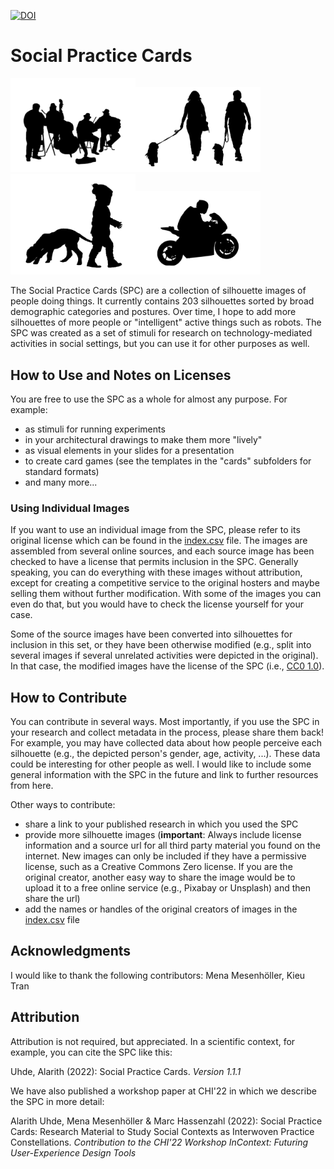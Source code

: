 [![DOI](https://zenodo.org/badge/339148966.svg)](https://zenodo.org/badge/latestdoi/339148966)

# Social Practice Cards

<img src="/together_static_male/png/together_static_male7-500.png" alt="A silhouette image of four street musicians with their instruments" width="200"><img src="/together_dynamic_female/png/together_dynamic_female3-500.png" alt="A silhouette image of two women walking their dogs" width="200"><img src="/alone_moving_child/png/alone_moving_child12-500.png" alt="A silhouette image of a child walking with a dog" width="200"><img src="/alone_moving_male/png/alone_moving_male32-500.png" alt="A silhouette image of a woman sitting on the floor with her head on her arms" width="200">

The Social Practice Cards (SPC) are a collection of silhouette images of people
doing things. It currently contains 203 silhouettes sorted by broad demographic
categories and postures. Over time, I hope to add more silhouettes of more
people or "intelligent" active things such as robots. The SPC was created as
a set of stimuli for research on technology-mediated activities in social
settings, but you can use it for other purposes as well.

## How to Use and Notes on Licenses

You are free to use the SPC as a whole for almost any purpose. For example:
- as stimuli for running experiments
- in your architectural drawings to make them more "lively"
- as visual elements in your slides for a presentation
- to create card games (see the templates in the "cards" subfolders for standard
  formats)
- and many more...

### Using Individual Images

If you want to use an individual image from the SPC, please refer to its
original license which can be found in the [index.csv](index.csv) file. The
images are assembled from several online sources, and each source image has been
checked to have a license that permits inclusion in the SPC. Generally speaking,
you can do everything with these images without attribution, except for creating
a competitive service to the original hosters and maybe selling them without
further modification. With some of the images you can even do that, but you
would have to check the license yourself for your case.

Some of the source images have been converted into silhouettes for inclusion in
this set, or they have been otherwise modified (e.g., split into several images
if several unrelated activities were depicted in the original). In that case,
the modified images have the license of the SPC (i.e., [CC0
1.0](https://creativecommons.org/publicdomain/zero/1.0/)).

## How to Contribute

You can contribute in several ways. Most importantly, if you use the SPC in your
research and collect metadata in the process, please share them back! For
example, you may have collected data about how people perceive each silhouette
(e.g., the depicted person's gender, age, activity, ...). These data could be
interesting for other people as well. I would like to include some general
information with the SPC in the future and link to further resources from here.

Other ways to contribute:
- share a link to your published research in which you used the SPC
- provide more silhouette images (**important**: Always include license
  information and a source url for all third party material you found on the
  internet. New images can only be included if they have a permissive license,
  such as a Creative Commons Zero license. If you are the original creator,
  another easy way to share the image would be to upload it to a free online
  service (e.g., Pixabay or Unsplash) and then share the url)
- add the names or handles of the original creators of images in the
  [index.csv](index.csv) file

## Acknowledgments

I would like to thank the following contributors: Mena Mesenhöller, Kieu Tran

## Attribution

Attribution is not required, but appreciated. In a scientific context, for
example, you can cite the SPC like this:

Uhde, Alarith (2022): Social Practice Cards. *Version 1.1.1* [](https://doi.org/10.5281/zenodo.6255968)

We have also published a workshop paper at CHI'22 in which we describe the SPC
in more detail:

Alarith Uhde, Mena Mesenhöller & Marc Hassenzahl (2022): Social Practice Cards:
Research Material to Study Social Contexts as Interwoven Practice
Constellations. *Contribution to the CHI'22 Workshop InContext: Futuring User-Experience Design Tools*
[](https://doi.org/10.48550/arXiv.2205.01756)
